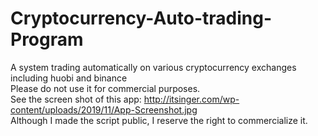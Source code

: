 # Cryptocurrency-Auto-trading-Program
A system trading automatically on various cryptocurrency exchanges including huobi and binance
<br>Please do not use it for commercial purposes. </br>
See the screen shot of this app: http://itsinger.com/wp-content/uploads/2019/11/App-Screenshot.jpg
<br>Although I made the script public, I reserve the right to commercialize it.</br>
